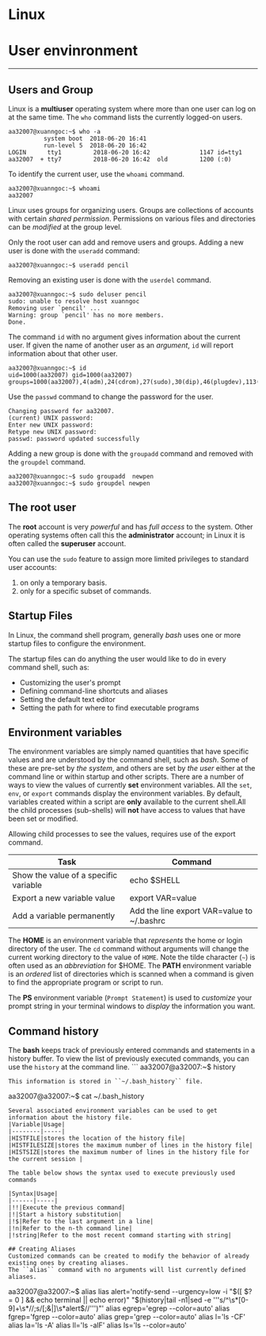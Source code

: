 # Linux
# User envinronment  
 ---
 ## Users and Group 

 Linux is a __multiuser__ operating system where more than one user can log on at the same time.
 The `who` command lists the currently logged-on users.
 ```
 aa32007@xuanngoc:~$ who -a
           system boot  2018-06-20 16:41
           run-level 5  2018-06-20 16:42
LOGIN      tty1         2018-06-20 16:42              1147 id=tty1
aa32007  + tty7         2018-06-20 16:42  old         1200 (:0)

 ```
 To identify the current user, use the `whoami` command.
 ```
aa32007@xuanngoc:~$ whoami
aa32007
 ```
Linux uses groups for organizing users. Groups are collections of accounts with certain _shared permission_. Permissions on various files and directories can be _modified_ at the group level.

Only the root user can add and remove users and groups.
Adding a new user is done with the ``useradd`` command: 
```
aa32007@xuanngoc:~$ useradd pencil
```
Removing an existing user is done with the ``userdel`` command.
```
aa32007@xuanngoc:~$ sudo deluser pencil
sudo: unable to resolve host xuanngoc
Removing user `pencil' ...
Warning: group `pencil' has no more members.
Done.

```
The command ``id`` with no argument gives information about the current user. If given the name of another user as an _argument_, ``id`` will report information about that other user.
```
aa32007@xuanngoc:~$ id
uid=1000(aa32007) gid=1000(aa32007) groups=1000(aa32007),4(adm),24(cdrom),27(sudo),30(dip),46(plugdev),113(lpadmin),128(sambashare)
```
Use the ``passwd`` command to change the password for the user.
```
Changing password for aa32007.
(current) UNIX password: 
Enter new UNIX password: 
Retype new UNIX password:
passwd: password updated successfully

```
Adding a new group is done with the ``groupadd`` command and removed with the ``groupdel`` command.

```
aa32007@xuanngoc:~$ sudo groupadd  newpen
aa32007@xuanngoc:~$ sudo groupdel newpen
```

## The root user

The __root__ account is very _powerful_ and has _full access_ to the system. Other operating systems often call this the __administrator__ account; in Linux it is often called the __superuser__ account.

You can use the ``sudo`` feature to assign more limited privileges to standard user accounts:
  1. on only a temporary basis.
  2. only for a specific subset of commands.

## Startup Files
In Linux, the command shell program, generally _bash_ uses one or more startup files to configure the environment.

 The startup files can do anything the user would like to do in every command shell, such as:
 + Customizing the user's prompt
 + Defining command-line shortcuts and aliases
 + Setting the default text editor
 + Setting the path for where to find executable programs

 ## Environment variables 
The environment variables are simply named quantities that have specific values and are understood by the command shell, such as _bash_.
Some of these are pre-set by _the system_, and others are set by _the user_ either at the command line or within startup and other scripts.
There are a number of ways to view the values of currently __set__ environment variables. All the ``set``, ``env``, or ``export`` commands display the environment variables.
By default, variables created within a script are __only__ available to the current shell.All the child processes (sub-shells) will __not__ have access to values that have been set or modified.

 Allowing child processes to see the values, requires use of the export command.
 
|Task|Command|
|----|-------|
|Show the value of a specific variable|echo $SHELL|
|Export a new variable value|export VAR=value|
|Add a variable permanently|Add the line export VAR=value to ~/.bashrc|

The __HOME__ is an environment variable that _represents_ the home or login directory of the user. The ``cd`` command without arguments will change the current working directory to the value of ``HOME``. Note the tilde character (``~``) is often used as an _abbreviation_ for $HOME.
The __PATH__ environment variable is an _ordered_ list of directories which is scanned when a command is given to find the appropriate program or script to run.

The __PS__ environment variable (``Prompt Statement``) is used to _customize_ your prompt string in your terminal windows to _display_ the information you want.

## Command history 
The __bash__ keeps track of previously entered commands and statements in a history buffer.
To view the list of previously executed commands, you can use the ``history`` at the command line. ``` aa32007@a32007:~$ history
```
This information is stored in ``~/.bash_history`` file.
 ```
aa32007@a32007:~$ cat ~/.bash_history
```
Several associated environment variables can be used to get information about the history file.
|Variable|Usage|
|--------|-----|
|HISTFILE|stores the location of the history file|
|HISTFILESIZE|stores the maximum number of lines in the history file|
|HISTSIZE|stores the maximum number of lines in the history file for the current session |

The table below shows the syntax used to execute previously used commands

|Syntax|Usage|
|------|-----|
|!!|Execute the previous command|
|!|Start a history substitution|
|!$|Refer to the last argument in a line|
|!n|Refer to the n-th command line|
|!string|Refer to the most recent command starting with string|

## Creating Aliases
Customized commands can be created to modify the behavior of already existing ones by creating aliases.
The ``alias`` command with no arguments will list currently defined aliases.

```
aa32007@a32007:~$ alias
lias alert='notify-send --urgency=low -i "$([ $? = 0 ] && echo terminal || echo error)" "$(history|tail -n1|sed -e '\''s/^\s*[0-9]\+\s*//;s/[;&|]\s*alert$//'\'')"'
alias egrep='egrep --color=auto'
alias fgrep='fgrep --color=auto'
alias grep='grep --color=auto'
alias l='ls -CF'
alias la='ls -A'
alias ll='ls -alF'
alias ls='ls --color=auto'
```